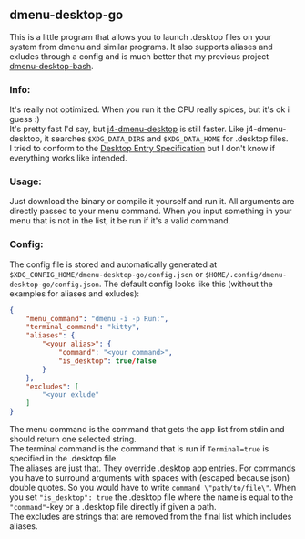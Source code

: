 ## dmenu-desktop-go

This is a little program that allows you to launch .desktop files on your system from dmenu and similar programs.
It also supports aliases and exludes through a config and is much better that my previous project [dmenu-desktop-bash](https://github.com/technicfan/dmenu-desktop-bash).

### Info:

It's really not optimized. When you run it the CPU really spices, but it's ok i guess :)<br>
It's pretty fast I'd say, but [j4-dmenu-desktop](https://github.com/enkore/j4-dmenu-desktop) is still faster.
Like j4-dmenu-desktop, it searches `$XDG_DATA_DIRS` and `$XDG_DATA_HOME` for .desktop files.<br>
I tried to conform to the [Desktop Entry Specification](https://specifications.freedesktop.org/desktop-entry-spec/1.5/) but I don't know if everything works like intended.

### Usage:

Just download the binary or compile it yourself and run it.
All arguments are directly passed to your menu command.
When you input something in your menu that is not in the list, it be run if it's a valid command.

### Config:

The config file is stored and automatically generated at `$XDG_CONFIG_HOME/dmenu-desktop-go/config.json` or `$HOME/.config/dmenu-desktop-go/config.json`.
The default config looks like this (without the examples for aliases and exludes):

```json
{
    "menu_command": "dmenu -i -p Run:",
    "terminal_command": "kitty",
    "aliases": {
        "<your alias>": {
            "command": "<your command>",
            "is_desktop": true/false
        }
    },
    "excludes": [
        "<your exlude"
    ]
}
```

The menu command is the command that gets the app list from stdin and should return one selected string.<br>
The terminal command is the command that is run if `Terminal=true` is specified in the .desktop file.<br>
The aliases are just that. They override .desktop app entries.
For commands you have to surround arguments with spaces with (escaped because json) double quotes. So you would have to write `command \"path/to/file\"`.
When you set `"is_desktop": true` the .desktop file where the name is equal to the `"command"`-key or a .desktop file directly if given a path.<br>
The excludes are strings that are removed from the final list which includes aliases.
